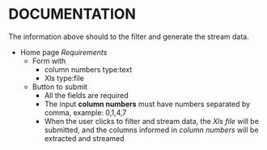 # DOCUMENTATION

The information above should to the filter and generate the stream data.

- Home page *Requirements*
  - Form with
    - column numbers type:text
    - Xls type:file
  - Button to submit
    - All the fields are required
    - The input **column numbers** must have numbers separated by comma, example: 0,1,4,7
    - When the user clicks to filter and stream data, the *Xls file* will be submitted, and the columns informed in *column numbers* will be extracted and streamed
